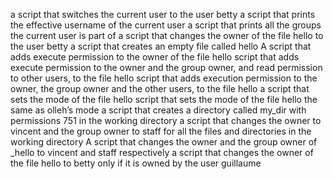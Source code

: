 a script that switches the current user to the user betty
a script that prints the effective username of the current user
a script that prints all the groups the current user is part of
a script that changes the owner of the file hello to the user betty
a script that creates an empty file called hello
A script that adds execute permission to the owner of the file hello
 script that adds execute permission to the owner and the group owner, and read permission to other users, to the file hello
 script that adds execution permission to the owner, the group owner and the other users, to the file hello
a script that sets the mode of the file hello
 script that sets the mode of the file hello the same as olleh’s mode
a script that creates a directory called my_dir with permissions 751 in the working directory
a script that changes the owner to vincent and the group owner to staff for all the files and directories in the working directory
A script that changes the owner and the group owner of _hello to vincent and staff respectively
a script that changes the owner of the file hello to betty only if it is owned by the user guillaume
